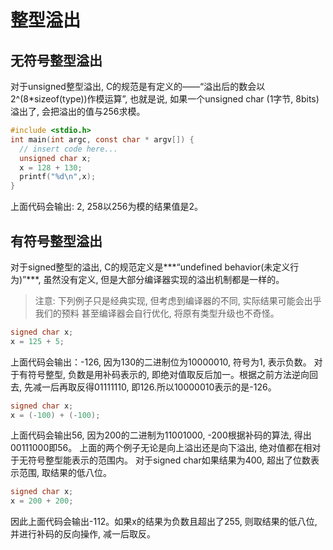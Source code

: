 # 整型溢出
## 无符号整型溢出
对于unsigned整型溢出, C的规范是有定义的——“溢出后的数会以2^(8*sizeof(type))作模运算”, 
也就是说, 如果一个unsigned char (1字节, 8bits)溢出了, 会把溢出的值与256求模。
```C
#include <stdio.h>
int main(int argc, const char * argv[]) {
  // insert code here...
  unsigned char x;
  x = 128 + 130;
  printf("%d\n",x);  
}
```
上面代码会输出: 2, 258以256为模的结果值是2。

## 有符号整型溢出
对于signed整型的溢出, C的规范定义是***“undefined behavior(未定义行为)”***, 
虽然没有定义, 但是大部分编译器实现的溢出机制都是一样的。

> 注意: 下列例子只是经典实现, 但考虑到编译器的不同, 实际结果可能会出乎我们的预料
> 甚至编译器会自行优化, 将原有类型升级也不奇怪。
```C
signed char x;
x = 125 + 5;
```
上面代码会输出：-126, 因为130的二进制位为10000010, 符号为1, 表示负数。
对于有符号整型, 负数是用补码表示的, 即绝对值取反后加一。根据之前方法逆向回去, 
先减一后再取反得01111110, 即126.所以10000010表示的是-126。

```C
signed char x;
x = (-100) + (-100);
```
上面代码会输出56, 因为200的二进制为11001000, -200根据补码的算法, 得出00111000即56。
上面的两个例子无论是向上溢出还是向下溢出, 绝对值都在相对于无符号整型能表示的范围内。
对于signed char如果结果为400, 超出了位数表示范围, 取结果的低八位。

```C
signed char x;
x = 200 + 200;
```
因此上面代码会输出-112。如果x的结果为负数且超出了255, 则取结果的低八位, 
并进行补码的反向操作, 减一后取反。